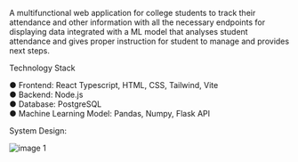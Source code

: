 A multifunctional web application for college students to track their attendance and other information with all the necessary endpoints for displaying data integrated with a ML model that analyses student attendance and gives proper instruction for student to manage and provides next steps.

Technology Stack

● Frontend: React Typescript, HTML, CSS, Tailwind, Vite<br />
● Backend: Node.js<br />
● Database: PostgreSQL<br />
● Machine Learning Model: Pandas, Numpy, Flask API<br />

System Design:<br />

![image 1](https://github.com/Samir-Wankhede/EduTrack/assets/137442566/b130b07b-dd92-4b20-b924-db54c04412dd)
